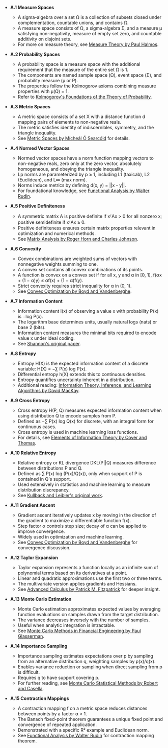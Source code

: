 - **A.1 Measure Spaces**
  - A sigma-algebra over a set Ω is a collection of subsets closed under complementation, countable unions, and contains Ω.
  - A measure space consists of Ω, a sigma-algebra Σ, and a measure µ satisfying non-negativity, measure of empty set zero, and countable additivity on disjoint sets.
  - For more on measure theory, see [Measure Theory by Paul Halmos](https://link.springer.com/book/10.1007/978-1-4757-5645-5).

- **A.2 Probability Spaces**
  - A probability space is a measure space with the additional requirement that the measure of the entire set Ω is 1.
  - The components are named sample space (Ω), event space (Σ), and probability measure (µ or P).
  - The properties follow the Kolmogorov axioms combining measure properties with µ(Ω) = 1.
  - Refer to [Kolmogorov's Foundations of the Theory of Probability](https://archive.org/details/FoundationsOfTheTheoryOfProbability).

- **A.3 Metric Spaces**
  - A metric space consists of a set X with a distance function d mapping pairs of elements to non-negative reals.
  - The metric satisfies identity of indiscernibles, symmetry, and the triangle inequality.
  - See [Metric Spaces by Mícheál Ó Searcóid](https://www.springer.com/gp/book/9781852339317) for details.

- **A.4 Normed Vector Spaces**
  - Normed vector spaces have a norm function mapping vectors to non-negative reals, zero only at the zero vector, absolutely homogeneous, and obeying the triangle inequality.
  - Lp norms are parameterized by p ≥ 1, including L1 (taxicab), L2 (Euclidean), and L∞ (max norm).
  - Norms induce metrics by defining d(x, y) = ||x - y||.
  - For foundational knowledge, see [Functional Analysis by Walter Rudin](https://www.springer.com/gp/book/9780070542361).

- **A.5 Positive Definiteness**
  - A symmetric matrix A is positive definite if xᵀAx > 0 for all nonzero x; positive semidefinite if xᵀAx ≥ 0.
  - Positive definiteness ensures certain matrix properties relevant in optimization and numerical methods.
  - See [Matrix Analysis by Roger Horn and Charles Johnson](https://www.cambridge.org/core/books/matrix-analysis/46C1842191F055A9165F90E58B9A7D6D).

- **A.6 Convexity**
  - Convex combinations are weighted sums of vectors with nonnegative weights summing to one.
  - A convex set contains all convex combinations of its points.
  - A function is convex on a convex set if for all x, y and α in [0, 1], f(αx + (1 − α)y) ≤ αf(x) + (1 − α)f(y).
  - Strict convexity requires strict inequality for α in (0, 1).
  - See [Convex Optimization by Boyd and Vandenberghe](https://web.stanford.edu/~boyd/cvxbook/).

- **A.7 Information Content**
  - Information content I(x) of observing a value x with probability P(x) is −log P(x).
  - The logarithm base determines units, usually natural logs (nats) or base 2 (bits).
  - Information content measures the minimal bits required to encode value x under ideal coding.
  - See [Shannon's original paper](https://ieeexplore.ieee.org/document/6773024).

- **A.8 Entropy**
  - Entropy H(X) is the expected information content of a discrete variable: H(X) = −∑ P(x) log P(x).
  - Differential entropy h(X) extends this to continuous densities.
  - Entropy quantifies uncertainty inherent in a distribution.
  - Additional reading: [Information Theory, Inference, and Learning Algorithms by David MacKay](http://www.inference.org.uk/itila/).

- **A.9 Cross Entropy**
  - Cross entropy H(P, Q) measures expected information content when using distribution Q to encode samples from P.
  - Defined as −∑ P(x) log Q(x) for discrete, with an integral form for continuous cases.
  - Cross entropy is used in machine learning loss functions.
  - For details, see [Elements of Information Theory by Cover and Thomas](https://www.wiley.com/en-us/Elements+of+Information+Theory%2C+2nd+Edition-p-9780471241959).

- **A.10 Relative Entropy**
  - Relative entropy or KL divergence DKL(P||Q) measures difference between distributions P and Q.
  - Defined as ∑ P(x) log (P(x)/Q(x)), only when support of P is contained in Q's support.
  - Used extensively in statistics and machine learning to measure distribution discrepancy.
  - See [Kullback and Leibler's original work](https://www.amazon.com/Information-Theory-Statistics-Solomon-Kullback/dp/0486445492).

- **A.11 Gradient Ascent**
  - Gradient ascent iteratively updates x by moving in the direction of the gradient to maximize a differentiable function f(x).
  - Step factor α controls step size; decay of α can be applied to improve convergence.
  - Widely used in optimization and machine learning.
  - See [Convex Optimization by Boyd and Vandenberghe](https://web.stanford.edu/~boyd/cvxbook/) for convergence discussion.

- **A.12 Taylor Expansion**
  - Taylor expansion represents a function locally as an infinite sum of polynomial terms based on its derivatives at a point.
  - Linear and quadratic approximations use the first two or three terms.
  - The multivariate version applies gradients and Hessians.
  - See [Advanced Calculus by Patrick M. Fitzpatrick](https://www.worldcat.org/title/advanced-calculus/oclc/799090570) for deeper insight.

- **A.13 Monte Carlo Estimation**
  - Monte Carlo estimation approximates expected values by averaging function evaluations on samples drawn from the target distribution.
  - The variance decreases inversely with the number of samples.
  - Useful when analytic integration is intractable.
  - See [Monte Carlo Methods in Financial Engineering by Paul Glasserman](https://www.springer.com/gp/book/9780387004518).

- **A.14 Importance Sampling**
  - Importance sampling estimates expectations over p by sampling from an alternative distribution q, weighting samples by p(x)/q(x).
  - Enables variance reduction or sampling when direct sampling from p is difficult.
  - Requires q to have support covering p.
  - For further reading, see [Monte Carlo Statistical Methods by Robert and Casella](https://link.springer.com/book/10.1007/978-1-4757-4145-2).

- **A.15 Contraction Mappings**
  - A contraction mapping f on a metric space reduces distances between points by a factor α < 1.
  - The Banach fixed-point theorem guarantees a unique fixed point and convergence of repeated application.
  - Demonstrated with a specific R² example and Euclidean norm.
  - See [Functional Analysis by Walter Rudin](https://www.springer.com/gp/book/9780070542361) for contraction mapping theorem.
